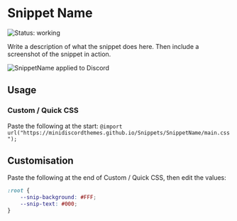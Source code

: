 # Snippet Name
![Status: working](https://img.shields.io/badge/status-working-green?style=flat-square)

Write a description of what the snippet does here. Then include a screenshot of the snippet in action.

![SnippetName applied to Discord](preview.avif)

## Usage
### Custom / Quick CSS
Paste the following at the start:
`@import url("https://minidiscordthemes.github.io/Snippets/SnippetName/main.css");`

## Customisation
Paste the following at the end of Custom / Quick CSS, then edit the values:
```css
:root {
    --snip-background: #FFF;
    --snip-text: #000;
}
